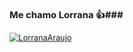 ### Me chamo Lorrana :thumbsup:###

[![LorranaAraujo](https://github-readme-stats.vercel.app/api/top-langs/?username=LorranaAraujo&langs_count=5)](https://github.com/YOUR_USERNAME)
